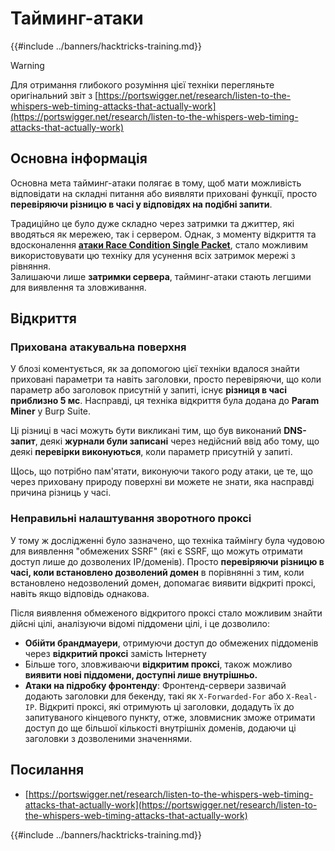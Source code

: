 # Тайминг-атаки

{{#include ../banners/hacktricks-training.md}}

> [!WARNING]
> Для отримання глибокого розуміння цієї техніки перегляньте оригінальний звіт з [https://portswigger.net/research/listen-to-the-whispers-web-timing-attacks-that-actually-work](https://portswigger.net/research/listen-to-the-whispers-web-timing-attacks-that-actually-work)

## Основна інформація

Основна мета тайминг-атаки полягає в тому, щоб мати можливість відповідати на складні питання або виявляти приховані функції, просто **перевіряючи різницю в часі у відповідях на подібні запити**.

Традиційно це було дуже складно через затримки та джиттер, які вводяться як мережею, так і сервером. Однак, з моменту відкриття та вдосконалення [**атаки Race Condition Single Packet**](race-condition.md#http-2-single-packet-attack-vs.-http-1.1-last-byte-synchronization), стало можливим використовувати цю техніку для усунення всіх затримок мережі з рівняння.\
Залишаючи лише **затримки сервера**, тайминг-атаки стають легшими для виявлення та зловживання.

## Відкриття

### Прихована атакувальна поверхня

У блозі коментується, як за допомогою цієї техніки вдалося знайти приховані параметри та навіть заголовки, просто перевіряючи, що коли параметр або заголовок присутній у запиті, існує **різниця в часі приблизно 5 мс**. Насправді, ця техніка відкриття була додана до **Param Miner** у Burp Suite.

Ці різниці в часі можуть бути викликані тим, що був виконаний **DNS-запит**, деякі **журнали були записані** через недійсний ввід або тому, що деякі **перевірки виконуються**, коли параметр присутній у запиті.

Щось, що потрібно пам'ятати, виконуючи такого роду атаки, це те, що через приховану природу поверхні ви можете не знати, яка насправді причина різниць у часі.

### Неправильні налаштування зворотного проксі

У тому ж дослідженні було зазначено, що техніка таймінгу була чудовою для виявлення "обмежених SSRF" (які є SSRF, що можуть отримати доступ лише до дозволених IP/доменів). Просто **перевіряючи різницю в часі, коли встановлено дозволений домен** в порівнянні з тим, коли встановлено недозволений домен, допомагає виявити відкриті проксі, навіть якщо відповідь однакова.

Після виявлення обмеженого відкритого проксі стало можливим знайти дійсні цілі, аналізуючи відомі піддомени цілі, і це дозволило:

- **Обійти брандмауери**, отримуючи доступ до обмежених піддоменів через **відкритий проксі** замість Інтернету
- Більше того, зловживаючи **відкритим проксі**, також можливо **виявити нові піддомени, доступні лише внутрішньо.**
- **Атаки на підробку фронтенду**: Фронтенд-сервери зазвичай додають заголовки для бекенду, такі як `X-Forwarded-For` або `X-Real-IP`. Відкриті проксі, які отримують ці заголовки, додадуть їх до запитуваного кінцевого пункту, отже, зловмисник зможе отримати доступ до ще більшої кількості внутрішніх доменів, додаючи ці заголовки з дозволеними значеннями.

## Посилання

- [https://portswigger.net/research/listen-to-the-whispers-web-timing-attacks-that-actually-work](https://portswigger.net/research/listen-to-the-whispers-web-timing-attacks-that-actually-work)

{{#include ../banners/hacktricks-training.md}}
